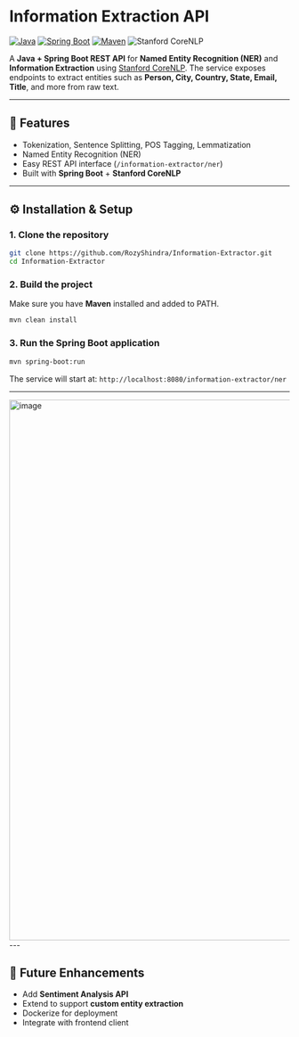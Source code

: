 

# Information Extraction API

[![Java](https://img.shields.io/badge/Java-17+-orange.svg)](https://www.oracle.com/java/)
[![Spring Boot](https://img.shields.io/badge/Spring_Boot-3.x-brightgreen.svg)](https://spring.io/projects/spring-boot)
[![Maven](https://img.shields.io/badge/Maven-3.6+-blue.svg)](https://maven.apache.org/)
![Stanford CoreNLP](https://img.shields.io/badge/Stanford_CoreNLP-4.5.10-red.svg)

A **Java + Spring Boot REST API** for **Named Entity Recognition (NER)** and **Information Extraction** using [Stanford CoreNLP](https://stanfordnlp.github.io/CoreNLP/).
The service exposes endpoints to extract entities such as **Person, City, Country, State, Email, Title**, and more from raw text.

---

## 🚀 Features

* Tokenization, Sentence Splitting, POS Tagging, Lemmatization
* Named Entity Recognition (NER)
* Easy REST API interface (`/information-extractor/ner`)
* Built with **Spring Boot** + **Stanford CoreNLP**
  
---

## ⚙️ Installation & Setup

### 1. Clone the repository

```bash
git clone https://github.com/RozyShindra/Information-Extractor.git
cd Information-Extractor
```

### 2. Build the project

Make sure you have **Maven** installed and added to PATH.

```bash
mvn clean install
```

### 3. Run the Spring Boot application

```bash
mvn spring-boot:run
```

The service will start at:
`http://localhost:8080/information-extractor/ner`

---
<img width="1915" height="970" alt="image" src="https://github.com/user-attachments/assets/caa214ae-2e71-4c5b-9d04-4e581af0db24" />
---

## 📖 Future Enhancements

* Add **Sentiment Analysis API**
* Extend to support **custom entity extraction**
* Dockerize for deployment
* Integrate with frontend client
